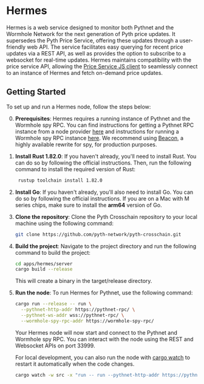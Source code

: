 # Hermes

Hermes is a web service designed to monitor both Pythnet and the Wormhole
Network for the next generation of Pyth price updates. It supersedes the Pyth
Price Service, offering these updates through a user-friendly web API. The
service facilitates easy querying for recent price updates via a REST API, as
well as provides the option to subscribe to a websocket for real-time updates.
Hermes maintains compatibility with the price service API, allowing the [Price
Service JS client](/price_service/client/js)
to seamlessly connect to an instance of Hermes and fetch on-demand price
updates.

## Getting Started

To set up and run a Hermes node, follow the steps below:

0. **Prerequisites**: Hermes requires a running instance of Pythnet and the Wormhole spy RPC. You can find instructions
   for getting a Pythnet RPC instance from a node provider
   [here](https://docs.pyth.network/price-feeds/how-pyth-works/hermes#hermes-node-providers) and instructions
   for running a Wormhole spy RPC instance [here](https://docs.wormhole.com/wormhole/explore-wormhole/spy). We recommend
   using [Beacon](https://github.com/pyth-network/beacon), a highly available rewrite for spy, for production purposes.
1. **Install Rust 1.82.0**: If you haven't already, you'll need to install Rust. You can
   do so by following the official instructions. Then, run the following command to install the required
   version of Rust:
   ```bash
    rustup toolchain install 1.82.0
   ```
2. **Install Go**: If you haven't already, you'll also need to install Go. You can
   do so by following the official instructions. If you are on a Mac with M series
   chips, make sure to install the **arm64** version of Go.
3. **Clone the repository**: Clone the Pyth Crosschain repository to your local
   machine using the following command:
   ```bash
   git clone https://github.com/pyth-network/pyth-crosschain.git
   ```
4. **Build the project**: Navigate to the project directory and run the following command to build the project:
   ```bash
   cd apps/hermes/server
   cargo build --release
   ```
   This will create a binary in the target/release directory.
5. **Run the node**: To run Hermes for Pythnet, use the following command:

   ```bash
   cargo run --release -- run \
     --pythnet-http-addr https://pythnet-rpc/ \
     --pythnet-ws-addr wss://pythnet-rpc/ \
     --wormhole-spy-rpc-addr https://wormhole-spy-rpc/
   ```

   Your Hermes node will now start and connect to the Pythnet and Wormhole spy RPC. You
   can interact with the node using the REST and Websocket APIs on port 33999.

   For local development, you can also run the node with [cargo watch](https://crates.io/crates/cargo-watch) to restart
   it automatically when the code changes.

   ```bash
   cargo watch -w src -x "run -- run --pythnet-http-addr https://pythnet-rpc/ --pythnet-ws-addr wss://pythnet-rpc/ --wormhole-spy-rpc-addr https://wormhole-spy-rpc/
   ```
